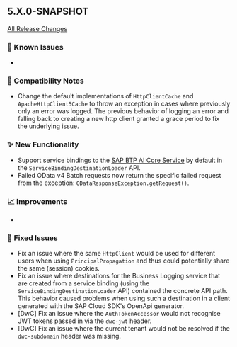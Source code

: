 ## 5.X.0-SNAPSHOT

[All Release Changes](https://github.com/SAP/cloud-sdk-java/releases)

### 🚧 Known Issues

- 

### 🔧 Compatibility Notes

- Change the default implementations of `HttpClientCache` and `ApacheHttpClient5Cache` to throw an exception in cases where previously only an error was logged.
  The previous behavior of logging an error and falling back to creating a new http client granted a grace period to fix the underlying issue.
  
### ✨ New Functionality

- Support service bindings to the [SAP BTP AI Core Service](https://api.sap.com/api/AI_CORE_API) by default in the `ServiceBindingDestinationLoader` API.
- Failed OData v4 Batch requests now return the specific failed request from the exception: `ODataResponseException.getRequest()`.

### 📈 Improvements

- 

### 🐛 Fixed Issues

- Fix an issue where the same `HttpClient` would be used for different users when using `PrincipalPropagation` and thus could potentially share the same (session) cookies.
- Fix an issue where destinations for the Business Logging service that are created from a service binding (using the `ServiceBindingDestinationLoader` API) contained the concrete API path.
  This behavior caused problems when using such a destination in a client generated with the SAP Cloud SDK's OpenApi generator.
- [DwC] Fix an issue where the `AuthTokenAccessor` would not recognise JWT tokens passed in via the `dwc-jwt` header.
- [DwC] Fix an issue where the current tenant would not be resolved if the `dwc-subdomain` header was missing.
